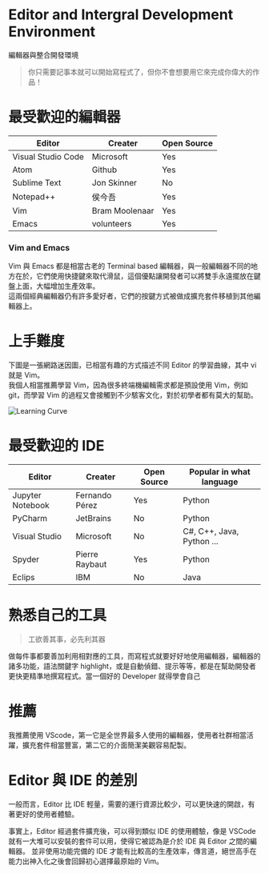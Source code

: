# Editor and Intergral Development Environment
編輯器與整合開發環境

>你只需要記事本就可以開始寫程式了，但你不會想要用它來完成你偉大的作品！


# 最受歡迎的編輯器
| Editor             | Creater        | Open Source |
|--------------------|----------------|-------------|
| Visual Studio Code | Microsoft      | Yes         |
| Atom               | Github         | Yes         |
| Sublime Text       | Jon Skinner    | No          |
| Notepad++          | 侯今吾          | Yes         |
| Vim                | Bram Moolenaar | Yes         |
| Emacs              | volunteers     | Yes         |

### Vim and Emacs
Vim 與 Emacs 都是相當古老的 Terminal based 編輯器，與一般編輯器不同的地方在於，它們使用快捷鍵來取代滑鼠，這個優點讓開發者可以將雙手永遠擺放在鍵盤上面，大幅增加生產效率。  
這兩個經典編輯器仍有許多愛好者，它們的按鍵方式被做成擴充套件移植到其他編輯器上。  

# 上手難度
下圖是一張網路迷因圖，已相當有趣的方式描述不同 Editor 的學習曲線，其中 vi 就是 Vim。   
我個人相當推薦學習 Vim，因為很多終端機編輯需求都是預設使用 Vim，例如 git，而學習 Vim 的過程又會接觸到不少駭客文化，對於初學者都有莫大的幫助。   

![Learning Curve](https://i.stack.imgur.com/7Cu9Z.jpg)


# 最受歡迎的 IDE
| Editor           | Creater        | Open Source | Popular in what language  |
|------------------|----------------|-------------|---------------------------|
| Jupyter Notebook | Fernando Pérez | Yes         | Python                    |
| PyCharm          | JetBrains      | No          | Python                    |
| Visual Studio    | Microsoft      | No          | C#, C++, Java, Python ... |
| Spyder           | Pierre Raybaut | Yes         | Python                    |
| Eclips           | IBM            | No          | Java                      |

# 熟悉自己的工具

>工欲善其事，必先利其器

做每件事都要善加利用相對應的工具，而寫程式就要好好地使用編輯器，編輯器的諸多功能，語法關鍵字 highlight，或是自動偵錯、提示等等，都是在幫助開發者更快更精準地撰寫程式。當一個好的 Developer 就得學會自己

# 推薦
我推薦使用 VScode，第一它是全世界最多人使用的編輯器，使用者社群相當活躍，擴充套件相當豐富，第二它的介面簡潔美觀容易配製。

# Editor 與 IDE 的差別
一般而言，Editor 比 IDE 輕量，需要的運行資源比較少，可以更快速的開啟，有著更好的使用者體驗。

事實上，Editor 經過套件擴充後，可以得到類似 IDE 的使用體驗，像是 VSCode 就有一大堆可以安裝的套件可以用，使得它被認為是介於 IDE 與 Editor 之間的編輯器。
並非使用功能完備的 IDE 才能有比較高的生產效率，傳言道，絕世高手在能力出神入化之後會回歸初心選擇最原始的 Vim。
